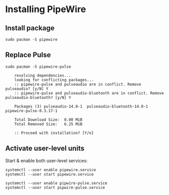 # Installing PipeWire

## Install package

    sudo pacman -S pipewire


## Replace Pulse

    sudo pacman -S pipewire-pulse

```
    resolving dependencies...
    looking for conflicting packages...
    :: pipewire-pulse and pulseaudio are in conflict. Remove pulseaudio? [y/N] Y
    :: pipewire-pulse and pulseaudio-bluetooth are in conflict. Remove pulseaudio-bluetooth? [y/N] Y

    Packages (3) pulseaudio-14.0-1  pulseaudio-bluetooth-14.0-1  pipewire-pulse-0.3.17-1

    Total Download Size:  0.00 MiB
    Total Removed Size:   6.25 MiB

    :: Proceed with installation? [Y/n] 
```

## Activate user-level units

Start & enable both user-level services: 

    systemctl --user enable pipewire.service
    systemctl --user start pipewire.service

    systemctl --user enable pipwire-pulse.service
    systemctl --user start pipwire-pulse.service

